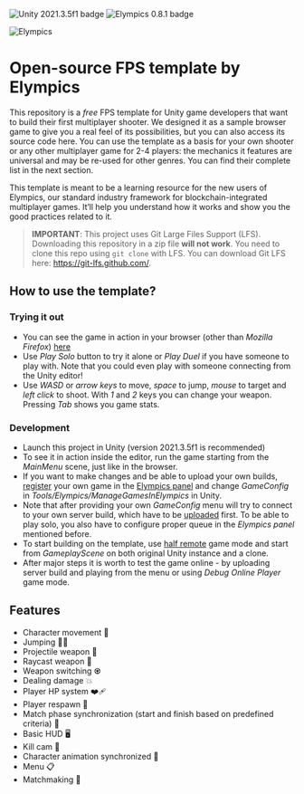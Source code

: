 ![Unity 2021.3.5f1 badge](https://img.shields.io/badge/Unity-2021.3.5f1-blue)
![Elympics 0.8.1 badge](https://img.shields.io/badge/Elympics-0.8.1-white)

<picture>
  <source media="(prefers-color-scheme: dark)" srcset="https://static.elympics.cc/assets/logo/elympics-light.png">
  <img alt="Elympics" src="https://static.elympics.cc/assets/logo/elympics-dark.png">
</picture>


# Open-source FPS template by Elympics

This repository is a *free* FPS template for Unity game developers that want to build their first multiplayer shooter. We designed it as a sample browser game to give you a real feel of its possibilities, but you can also access its source code here.
You can use the template as a basis for your own shooter or any other multiplayer game for 2-4 players: the mechanics it features are universal and may be re-used for other genres. You can find their complete list in the next section.

This template is meant to be a learning resource for the new users of Elympics, our standard industry framework for blockchain-integrated multiplayer games. It’ll help you understand how it works and show you the good practices related to it.


> __IMPORTANT__: 
> This project uses Git Large Files Support (LFS). Downloading this repository in a zip file **will not work**. You need to clone this repo using `git clone` with LFS.
> You can download Git LFS here: https://git-lfs.github.com/.

## How to use the template?

### Trying it out
- You can see the game in action in your browser (other than *Mozilla Firefox*) [here](https://template-fps.elympics.cc/)
- Use *Play Solo* button to try it alone or *Play Duel* if you have someone to play with. Note that you could even play with someone connecting from the Unity editor!
- Use *WASD* or *arrow keys* to move, *space* to jump, *mouse* to target and *left click* to shoot. With *1* and *2* keys you can change your weapon. Pressing *Tab* shows you game stats.

### Development
- Launch this project in Unity (version 2021.3.5f1 is recommended)
- To see it in action inside the editor, run the game starting from the *MainMenu* scene, just like in the browser.
- If you want to make changes and be able to upload your own builds, [register](https://docs.elympics.cc/getting-started/add-elympics/) your own game in the [Elympics panel](https://panel.elympics.cc/login) and change *GameConfig* in *Tools/Elympics/ManageGamesInElympics* in Unity.
- Note that after providing your own *GameConfig* menu will try to connect to your own server build, which have to be [uploaded](https://docs.elympics.cc/getting-started/upload-builds/) first. To be able to play solo, you also have to configure proper queue in the *Elympics panel* mentioned before.
- To start building on the template, use [half remote](https://docs.elympics.cc/getting-started/run-locally/#half-remote-mode) game mode and start from *GameplayScene* on both original Unity instance and a clone.
- After major steps it is worth to test the game online - by uploading server build and playing from the menu or using *Debug Online Player* game mode.

## Features

- Character movement 🚶
- Jumping 🤸‍♀️
- Projectile weapon 🔫
- Raycast weapon 🔦
- Weapon switching ♼
- Dealing damage 💥
- Player HP system ❤️‍🩹
- Player respawn 💆
- Match phase synchronization (start and finish based on predefined criteria) 🔂
- Basic HUD 🖥
- Kill cam 🎥
- Character animation synchronized 🏃
- Menu 📋
- Matchmaking 🔀
